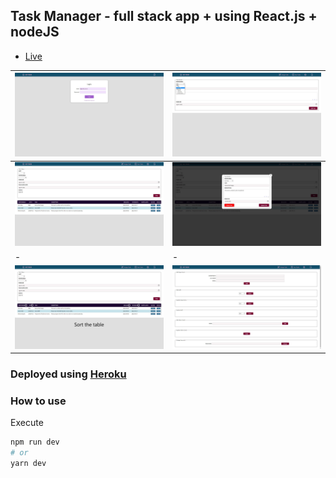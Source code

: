 ## Task Manager - full stack app + using React.js + nodeJS

- [Live](http://adf-task-manager.herokuapp.com/)

| ![](/Screenshots/Login.jpg) | ![](/Screenshots/Assign%20Task.jpg)|
|-|-|
| ![](/Screenshots/Report.jpg) | ![](/Screenshots/Update.jpg)|
|-|-|
| ![](/Screenshots/Sort.jpg) | ![](/Screenshots/Settings.jpg)|



### Deployed using [Heroku](https://www.heroku.com)

### How to use

Execute

```bash
npm run dev
# or
yarn dev
```

